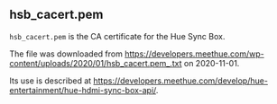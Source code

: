 ## hsb_cacert.pem

`hsb_cacert.pem` is the CA certificate for the Hue Sync Box.

The file was downloaded from  https://developers.meethue.com/wp-content/uploads/2020/01/hsb_cacert.pem_.txt on 2020-11-01.

Its use is described at https://developers.meethue.com/develop/hue-entertainment/hue-hdmi-sync-box-api/.